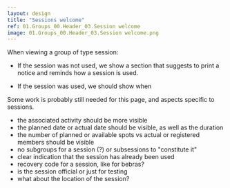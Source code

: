 ```yaml
---
layout: design
title: "Sessions welcome"
ref: 01.Groups_00.Header_03.Session welcome
image: 01.Groups_00.Header_03.Session welcome.png
---
```


When viewing a group of type session:
* If the session was not used, we show a section that suggests to print a notice and reminds how a session is used.

* If the session was used, we should show when

Some work is probably still needed for this page, and aspects specific to sessions.
- the associated activity should be more visible
- the planned date or actual date should be visible, as well as the duration
- the number of planned or available spots vs actual or registered members should be visible
- no subgroups for a session (?) or subsessions to "constitute it"
- clear indication that the session has already been used
- recovery code for a session, like for bebras?
- is the session official or just for testing
- what about the location of the session?
